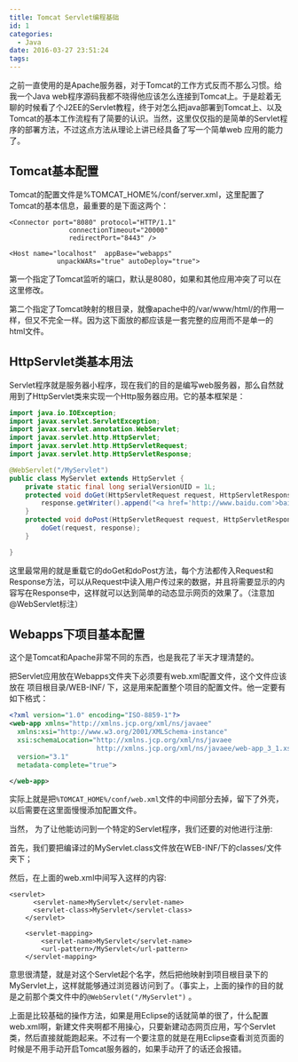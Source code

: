 ```yaml
---
title: Tomcat Servlet编程基础
id: 1
categories:
  - Java
date: 2016-03-27 23:51:24
tags:
---
```


之前一直使用的是Apache服务器，对于Tomcat的工作方式反而不那么习惯。给我一个Java web程序源码我都不晓得他应该怎么连接到Tomcat上。于是趁着无聊的时候看了个J2EE的Servlet教程，终于对怎么把java部署到Tomcat上、以及Tomcat的基本工作流程有了简要的认识。当然，这里仅仅指的是简单的Servlet程序的部署方法，不过这点方法从理论上讲已经具备了写一个简单web 应用的能力了。


## Tomcat基本配置

Tomcat的配置文件是%TOMCAT_HOME%/conf/server.xml，这里配置了Tomcat的基本信息，最重要的是下面这两个：
```
<Connector port="8080" protocol="HTTP/1.1"
               connectionTimeout="20000"
               redirectPort="8443" />
```
```
<Host name="localhost"  appBase="webapps"
            unpackWARs="true" autoDeploy="true">
```
第一个指定了Tomcat监听的端口，默认是8080，如果和其他应用冲突了可以在这里修改。

第二个指定了Tomcat映射的根目录，就像apache中的/var/www/html/的作用一样，但又不完全一样。因为这下面放的都应该是一套完整的应用而不是单一的html文件。

## HttpServlet类基本用法

Servlet程序就是服务器小程序，现在我们的目的是编写web服务器，那么自然就用到了HttpServlet类来实现一个Http服务器应用。它的基本框架是：
```java
import java.io.IOException;
import javax.servlet.ServletException;
import javax.servlet.annotation.WebServlet;
import javax.servlet.http.HttpServlet;
import javax.servlet.http.HttpServletRequest;
import javax.servlet.http.HttpServletResponse;

@WebServlet("/MyServlet")
public class MyServlet extends HttpServlet {
	private static final long serialVersionUID = 1L;
	protected void doGet(HttpServletRequest request, HttpServletResponse response) throws ServletException, IOException {
		response.getWriter().append("<a href='http://www.baidu.com'>baidu</a>");
	}
	protected void doPost(HttpServletRequest request, HttpServletResponse response) throws ServletException, IOException {
		doGet(request, response);
	}

}
```
这里最常用的就是重载它的doGet和doPost方法，每个方法都传入Request和Response方法，可以从Request中读入用户传过来的数据，并且将需要显示的内容写在Response中，这样就可以达到简单的动态显示网页的效果了。（注意加@WebServlet标注）


## Webapps下项目基本配置

这个是Tomcat和Apache非常不同的东西，也是我花了半天才理清楚的。

把Servlet应用放在Webapps文件夹下必须要有web.xml配置文件，这个文件应该放在 项目根目录/WEB-INF/ 下，这是用来配置整个项目的配置文件。他一定要有如下格式：
```xml
<?xml version="1.0" encoding="ISO-8859-1"?>
<web-app xmlns="http://xmlns.jcp.org/xml/ns/javaee"
  xmlns:xsi="http://www.w3.org/2001/XMLSchema-instance"
  xsi:schemaLocation="http://xmlns.jcp.org/xml/ns/javaee
                      http://xmlns.jcp.org/xml/ns/javaee/web-app_3_1.xsd"
  version="3.1"
  metadata-complete="true">

</web-app>
```
实际上就是把`%TOMCAT_HOME%/conf/web.xml`文件的中间部分去掉，留下了外壳，以后需要在这里面慢慢添加配置文件。

当然， 为了让他能访问到一个特定的Servlet程序，我们还要的对他进行注册:

首先，我们要把编译过的MyServlet.class文件放在WEB-INF/下的classes/文件夹下；

然后，在上面的web.xml中间写入这样的内容:
```
<servlet>
      <servlet-name>MyServlet</servlet-name>
      <servlet-class>MyServlet</servlet-class>
    </servlet>

    <servlet-mapping>
        <servlet-name>MyServlet</servlet-name>
        <url-pattern>/MyServlet</url-pattern>
    </servlet-mapping>
```
意思很清楚，就是对这个Servlet起个名字，然后把他映射到项目根目录下的MyServlet上，这样就能够通过浏览器访问到了。（事实上，上面的操作的目的就是之前那个类文件中的`@WebServlet("/MyServlet")` 。

上面是比较基础的操作方法，如果是用Eclipse的话就简单的很了，什么配置web.xml啊，新建文件夹啊都不用操心，只要新建动态网页应用，写个Servlet类，然后直接就能跑起来。不过有一个要注意的就是在用Eclipse查看浏览页面的时候是不用手动开启Tomcat服务器的，如果手动开了的话还会报错。